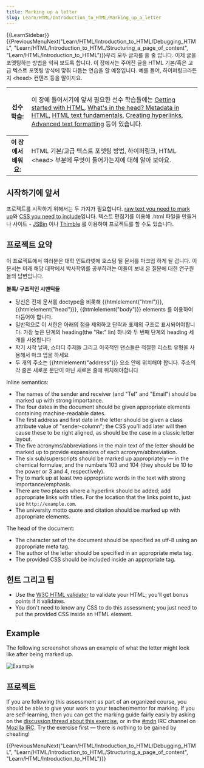 ```yaml
---
title: Marking up a letter
slug: Learn/HTML/Introduction_to_HTML/Marking_up_a_letter
---
```


{{LearnSidebar}}{{PreviousMenuNext("Learn/HTML/Introduction_to_HTML/Debugging_HTML", "Learn/HTML/Introduction_to_HTML/Structuring_a_page_of_content", "Learn/HTML/Introduction_to_HTML")}}우리 모두 글자를 쓸 줄 압니다. 이제 글을 포멧팅하는 방법을 익혀 보도록 합니다. 이 장에서는 주어진 글을 HTML 기본/혹은 고급 텍스트 포멧팅 방식에 맞춰 다듬는 연습을 할 예정입니다. 예를 들어, 하이퍼링크라든지 \<head> 컨텐츠 등을 말이지요.

<table class="learn-box standard-table">
  <tbody>
    <tr>
      <th scope="row">선수 학습:</th>
      <td>
        <p>
          이 장에 들어서기에 앞서 필요한 선수 학습들에는
          <a href="/ko/docs/Learn/HTML/Introduction_to_HTML/Getting_started"
            >Getting started with HTML</a
          >,
          <a
            href="/ko/docs/Learn/HTML/Introduction_to_HTML/The_head_metadata_in_HTML"
            >What's in the head? Metadata in HTML</a
          >,
          <a
            href="/ko/docs/Learn/HTML/Introduction_to_HTML/HTML_text_fundamentals"
            >HTML text fundamentals</a
          >,
          <a
            href="/ko/docs/Learn/HTML/Introduction_to_HTML/Creating_hyperlinks"
            >Creating hyperlinks</a
          >,
          <a
            href="/ko/docs/Learn/HTML/Introduction_to_HTML/Advanced_text_formatting"
            >Advanced text formatting</a
          >
          등이 있습니다.
        </p>
      </td>
    </tr>
    <tr>
      <th scope="row">이 장에서 배워요:</th>
      <td>
        <p>
          HTML 기본/고급 텍스트 포멧팅 방법, 하이퍼링크, HTML &#x3C;head> 부분에
          무엇이 들어가는지에 대해 알아 보아요.
        </p>
      </td>
    </tr>
  </tbody>
</table>

## 시작하기에 앞서

프로젝트를 시작하기 위해서는 두 가지가 필요합니다. [raw text you need to mark up](https://github.com/mdn/learning-area/blob/master/html/introduction-to-html/marking-up-a-letter-start/letter-text.txt)와 [CSS you need to include](https://github.com/mdn/learning-area/blob/master/html/introduction-to-html/marking-up-a-letter-start/css.txt)입니다. 텍스트 편집기를 이용해 .html 파일을 만들거나 사이트 - [JSBin](http://jsbin.com/) 이나 [Thimble](https://thimble.mozilla.org/) 를 이용하여 프로젝트를 할 수도 있습니다.

## 프로젝트 요약

이 프로젝트에서 여러분은 대학 인트라넷에 호스팅 될 문서를 마크업 하게 될 겁니다. 이 문서는 미래 해당 대학에서 박사학위를 공부하려는 이들이 보내 온 질문에 대한 연구원들의 답변입니다.

**블록/ 구조적인 시맨틱들**

- 당신은 전체 문서를 doctype을 비롯해 {{htmlelement("html")}}, {{htmlelement("head")}}, {{htmlelement("body")}} elements 를 이용하여 다듬어야 합니다.
- 일반적으로 이 서한은 아래의 점을 제외하고 단락과 표제의 구조로 표시되어야합니다. 가장 높은 단계의 heading(the "Re:" lin) 하나와 두 번째 단계의 heading 세 개를 사용합니다
- 학기 시작 날짜, 스터디 주제들 그리고 이국적인 댄스들은 적절한 리스트 유형을 사용해서 마크 업을 하세요
- 두 개의 주소는 {{htmlelement("address")}} 요소 안에 위치해야 합니다. 주소의 각 줄은 새로운 문단이 아닌 새로운 줄에 위치해야합니다

Inline semantics:

- The names of the sender and receiver (and "Tel" and "Email") should be marked up with strong importance.
- The four dates in the document should be given appropriate elements containing machine-readable dates.
- The first address and first date in the letter should be given a class attribute value of "sender-column"; the CSS you'll add later will then cause these to be right aligned, as should be the case in a classic letter layout.
- The five acronyms/abbreviations in the main text of the letter should be marked up to provide expansions of each acronym/abbreviation.
- The six sub/superscripts should be marked up appropriately — in the chemical formulae, and the numbers 103 and 104 (they should be 10 to the power or 3 and 4, respectively).
- Try to mark up at least two appropriate words in the text with strong importance/emphasis.
- There are two places where a hyperlink should be added; add appropriate links with titles. For the location that the links point to, just use `http://example.com`.
- The university motto quote and citation should be marked up with appropriate elements.

The head of the document:

- The character set of the document should be specified as utf-8 using an appropriate meta tag.
- The author of the letter should be specified in an appropriate meta tag.
- The provided CSS should be included inside an appropriate tag.

## 힌트 그리고 팁

- Use the [W3C HTML validator](https://validator.w3.org/) to validate your HTML; you'll get bonus points if it validates.
- You don't need to know any CSS to do this assessment; you just need to put the provided CSS inside an HTML element.

## Example

The following screenshot shows an example of what the letter might look like after being marked up.

![Example](letter_screengrab_2.png)

## 프로젝트

If you are following this assessment as part of an organized course, you should be able to give your work to your teacher/mentor for marking. If you are self-learning, then you can get the marking guide fairly easily by asking on the [discussion thread about this exercise](https://discourse.mozilla.org/t/marking-up-a-letter-assignment/24676), or in the [#mdn](irc://irc.mozilla.org/mdn) IRC channel on [Mozilla IRC](https://wiki.mozilla.org/IRC). Try the exercise first — there is nothing to be gained by cheating!

{{PreviousMenuNext("Learn/HTML/Introduction_to_HTML/Debugging_HTML", "Learn/HTML/Introduction_to_HTML/Structuring_a_page_of_content", "Learn/HTML/Introduction_to_HTML")}}
